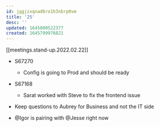 ```yaml
---
id: jggjzxqnad6ro1h3nbrp0vm
title: '25'
desc: ''
updated: 1645800522377
created: 1645799976821
---
```

[[meetings.stand-up.2022.02.22]]

- S67270
    - Config is going to Prod and should be ready

- S67168
    - Sarat worked with Steve to fix the frontend issue

- Keep questions to Aubrey for Business and not the IT side

- @Igor is pairing with @Jesse right now 